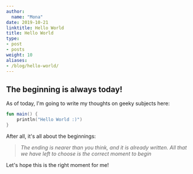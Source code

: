 ```yaml
---
author:
  name: "Mona"
date: 2019-10-21
linktitle: Hello World
title: Hello World
type:
- post
- posts
weight: 10
aliases:
- /blog/hello-world/
---
```


## The beginning is always today!
As of today, I'm going to write my thoughts on geeky subjects here:
```kotlin
fun main() {
    println("Hello World :)")
}
```
After all, it's all about the beginnings:

> *The ending is nearer than you think, and it is already written. All that we have left to choose is the correct moment to begin*

Let's hope this is the right moment for me!
